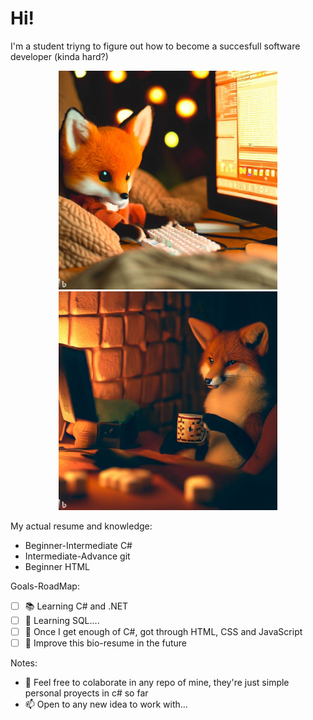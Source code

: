 # Hi!

I'm a student triyng to figure out how to become a succesfull software developer (kinda hard?)

<p align="center">
  <img src="images/Foxxy1.jpg" width="350">
  <img src="images/Foxxy2.jpg" width="350">
</p>

My actual resume and knowledge:

- Beginner-Intermediate C#
- Intermediate-Advance git
- Beginner HTML

Goals-RoadMap:
  
- [ ] 📚 Learning C# and .NET
- [ ] 👀 Learning SQL.... 
- [ ]  🌱 Once I get enough of C#, got through HTML, CSS and JavaScript
- [ ]  👋 Improve this bio-resume in the future

Notes:

- 💞️ Feel free to colaborate in any repo of mine, they're just simple personal proyects in c# so far
- 📫 Open to any new idea to work with...
